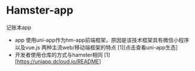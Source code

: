 # Hamster-app
记账本app

- app 使用uni-app作为hm-app前端框架，原因是该技术框架具有微信小程序以及vue.js 两种主流web/移动端框架的特点 [1][点击查看uni-app生态]
- 开发者使用仓库的方式与hamster相同
[1][https://uniapp.dcloud.io/README]
